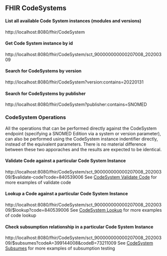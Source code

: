 ## FHIR CodeSystems

#### List all available Code System instances (modules and versions)
http://localhost:8080/fhir/CodeSystem

#### Get Code System instance by id
http://localhost:8080/fhir/CodeSystem/sct_900000000000207008_20200309

#### Search for CodeSystems by version
http://localhost:8080/fhir/CodeSystem?version:contains=20220131

#### Search for CodeSystems by publisher
http://localhost:8080/fhir/CodeSystem?publisher:contains=SNOMED

### CodeSystem Operations

All the operations that can be performed directly against the CodeSystem endpoint (specifying a SNOMED Edition via a system or version parameter), can also be performed using the CodeSystem instance indentifier directly, instead of the equivalent parameters. There is no material difference between these two apporaches and the results are expected to be identical.

#### Validate Code against a particular Code System Instance
http://localhost:8080/fhir/CodeSystem/sct_900000000000207008_20200309/$validate-code?code=840539006
See [CodeSystem Validate Code](fhir-resources/code-system-validate-code.md) for more examples of validate code

#### Lookup a Code against a particular Code System Instance
http://localhost:8080/fhir/CodeSystem/sct_900000000000207008_20200309/$lookup?code=840539006
See [CodeSystem Lookup](fhir-resources/code-system-lookup.md) for more examples of code lookup

#### Check subsumption relationship in a particular Code System Instance
http://localhost:8080/fhir/CodeSystem/sct_900000000000207008_20200309/$subsumes?codeA=399144008&codeB=73211009
See [CodeSystem Subsumes](fhir-resources/code-system-subsumes.md) for more examples of subsumption testing